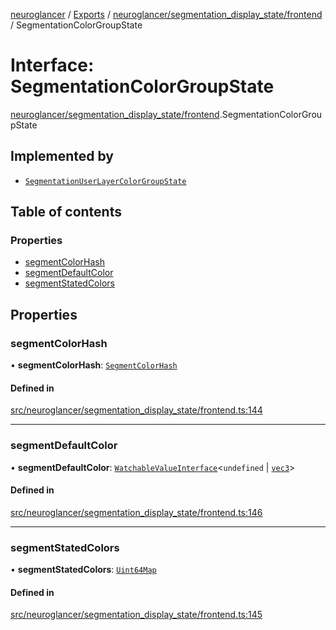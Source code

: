 [neuroglancer](../README.md) / [Exports](../modules.md) / [neuroglancer/segmentation\_display\_state/frontend](../modules/neuroglancer_segmentation_display_state_frontend.md) / SegmentationColorGroupState

# Interface: SegmentationColorGroupState

[neuroglancer/segmentation_display_state/frontend](../modules/neuroglancer_segmentation_display_state_frontend.md).SegmentationColorGroupState

## Implemented by

- [`SegmentationUserLayerColorGroupState`](../classes/neuroglancer_segmentation_user_layer.SegmentationUserLayerColorGroupState.md)

## Table of contents

### Properties

- [segmentColorHash](neuroglancer_segmentation_display_state_frontend.SegmentationColorGroupState.md#segmentcolorhash)
- [segmentDefaultColor](neuroglancer_segmentation_display_state_frontend.SegmentationColorGroupState.md#segmentdefaultcolor)
- [segmentStatedColors](neuroglancer_segmentation_display_state_frontend.SegmentationColorGroupState.md#segmentstatedcolors)

## Properties

### segmentColorHash

• **segmentColorHash**: [`SegmentColorHash`](../classes/neuroglancer_segment_color.SegmentColorHash.md)

#### Defined in

[src/neuroglancer/segmentation_display_state/frontend.ts:144](https://github.com/ActiveBrainAtlas2/neuroglancer/blob/91617476/src/neuroglancer/segmentation_display_state/frontend.ts#L144)

___

### segmentDefaultColor

• **segmentDefaultColor**: [`WatchableValueInterface`](neuroglancer_trackable_value.WatchableValueInterface.md)<`undefined` \| [`vec3`](../classes/neuroglancer_util_geom.vec3.md)\>

#### Defined in

[src/neuroglancer/segmentation_display_state/frontend.ts:146](https://github.com/ActiveBrainAtlas2/neuroglancer/blob/91617476/src/neuroglancer/segmentation_display_state/frontend.ts#L146)

___

### segmentStatedColors

• **segmentStatedColors**: [`Uint64Map`](../classes/neuroglancer_uint64_map.Uint64Map.md)

#### Defined in

[src/neuroglancer/segmentation_display_state/frontend.ts:145](https://github.com/ActiveBrainAtlas2/neuroglancer/blob/91617476/src/neuroglancer/segmentation_display_state/frontend.ts#L145)
